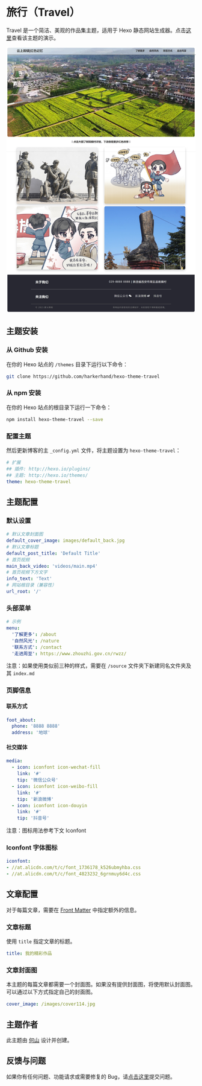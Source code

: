 # 旅行（Travel）

Travel 是一个简洁、美观的作品集主题，适用于 Hexo 静态网站生成器。点击[这里](https://seusoldiers.github.io/social_web/)查看该主题的演示。

![Travel 主题截图](source/images/screenshot.png)

## 主题安装

### 从 Github 安装

在你的 Hexo 站点的 `/themes` 目录下运行以下命令：

```sh
git clone https://github.com/harkerhand/hexo-theme-travel
```

### 从 npm 安装

在你的 Hexo 站点的根目录下运行一下命令：

```sh
npm install hexo-theme-travel --save
```

### 配置主题

然后更新博客的主 `_config.yml` 文件，将主题设置为 `hexo-theme-travel`：

```yaml
# 扩展
## 插件: http://hexo.io/plugins/
## 主题: http://hexo.io/themes/
theme: hexo-theme-travel
```

## 主题配置

### 默认设置

```yaml
# 默认文章封面图
default_cover_image: images/default_back.jpg
# 默认文章标题
default_post_title: 'Default Title'
# 首页视频
main_back_video: 'videos/main.mp4'
# 首页视频下方文字
info_text: 'Text'
# 网站根目录（兼容性）
url_root: '/'
```

### 头部菜单

```yaml
# 示例
menu:
  '了解更多': /about
  '自然风光': /nature
  '联系方式': /contact
  '走进周至': https://www.zhouzhi.gov.cn/rwzz/
```

注意：如果使用类似前三种的样式，需要在 `/source` 文件夹下新建同名文件夹及其 `index.md`

### 页脚信息

#### 联系方式

```yaml
foot_about:
  phone: '8888 8888'
  address: '地球'
```

#### 社交媒体

```yaml
media:
  - icon: iconfont icon-wechat-fill
    link: '#'
    tip: '微信公众号'
  - icon: iconfont icon-weibo-fill
    link: '#'
    tip: '新浪微博'
  - icon: iconfont icon-douyin
    link: '#'
    tip: '抖音号'
```

注意：图标用法参考下文 Iconfont

### Iconfont 字体图标

```yaml
iconfont:
- //at.alicdn.com/t/c/font_1736178_k526ubmyhba.css
- //at.alicdn.com/t/c/font_4823232_6grnmuy6d4c.css
```


## 文章配置

对于每篇文章，需要在 [Front Matter](https://hexo.io/docs/front-matter.html) 中指定额外的信息。

### 文章标题

使用 `title` 指定文章的标题。

```yaml
title: 我的精彩作品
```

### 文章封面图

本主题的每篇文章都需要一个封面图。如果没有提供封面图，将使用默认封面图。可以通过以下方式指定自己的封面图。

```yaml
cover_image: /images/cover114.jpg
```

## 主题作者

此主题由 [何山](http://www.harkerhand.online/) 设计并创建。

## 反馈与问题

如果你有任何问题、功能请求或需要修复的 Bug，请[点击这里](https://github.com/harkerhand/hexo-theme-travel/issues/new)提交问题。

